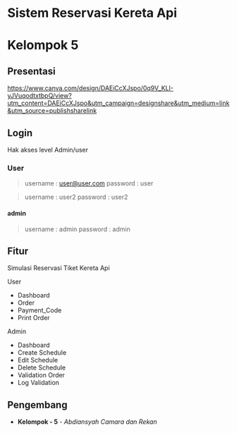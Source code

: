 # Sistem Reservasi Kereta Api 
# Kelompok 5 

## Presentasi 
https://www.canva.com/design/DAEiCcXJspo/0q9V_KLI-yJVuqodtxtbpQ/view?utm_content=DAEiCcXJspo&utm_campaign=designshare&utm_medium=link&utm_source=publishsharelink

## Login 
Hak akses level Admin/user


### User  
> username : user@user.com 
> password : user

> username : user2
> password : user2

#### admin
> username : admin
> password : admin




## Fitur
Simulasi Reservasi Tiket Kereta Api 

User
* Dashboard
* Order
* Payment_Code
* Print Order 


Admin
* Dashboard
* Create Schedule
* Edit Schedule
* Delete Schedule
* Validation Order
* Log Validation


## Pengembang

* **Kelompok - 5** - *Abdiansyah Camara dan Rekan*
